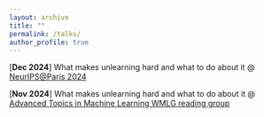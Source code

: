 ```yaml
---
layout: archive
title: ""
permalink: /talks/
author_profile: true
---
```


<!-- **PhD** -->

[**Dec 2024**] What makes unlearning hard and what to do about it @ [NeurIPS@Paris 2024](https://neuripsinparis.github.io/neurips2024paris/)

[**Nov 2024**] What makes unlearning hard and what to do about it @ [Advanced Topics in Machine Learning WMLG reading group](https://wmlg.io/)

